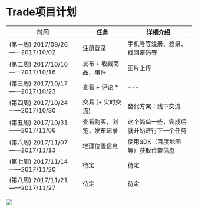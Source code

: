 # Trade项目计划

| 时间        | 任务    |  详细介绍  |
| --- | --- | --- |
|  (第一周) 2017/09/26——2017/10/02 | 注册登录 | 手机号等注册、登录、找回密码等 |
|  (第二周) 2017/10/10——2017/10/16 | 发布 + 收藏商品、事件 | 图片上传 |
|  (第三周) 2017/10/17——2017/10/23 | 查看 + 评论 * | --- |
|  (第四周) 2017/10/24——2017/10/30 | 交易 (+ 实时交流) | 替代方案：线下交流 |
|  (第五周) 2017/10/31——2017/11/06 | 查看购买，浏览，发布记录 | 这个简单一些，完成后就开始进行下一个任务 |
|  (第六周) 2017/11/07——2017/11/13 | 地理位置信息 | 使用SDK（百度地图等）获取位置信息 |
|  (第七周) 2017/11/14——2017/11/20 | 待定 | 待定 |
|  (第八周) 2017/11/21——2017/11/27 | 待定 | 待定 |


![](http://123.207.244.139/trade_doc/9_20/Image.png)
